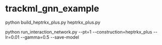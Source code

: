 # trackml_gnn_example

python build_heptrkx_plus.py heptrkx_plus.py

python run_interaction_network.py --pt=1 --construction=heptrkx_plus --lr=0.01 --gamma=0.5 --save-model
